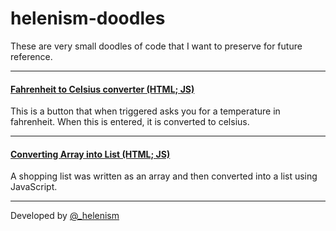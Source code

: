 # helenism-doodles
These are very small doodles of code that I want to preserve for future reference.

<hr>

#### [Fahrenheit to Celsius converter (HTML; JS)](https://github.com/helenism/helenism-doodles/blob/master/fahrenheit-to-celsius.html)
This is a button that when triggered asks you for a temperature in fahrenheit. When this is entered, it is converted to celsius.

<hr>

#### [Converting Array into List (HTML; JS)](https://github.com/helenism/helenism-doodles/blob/master/array-project.html)
A shopping list was written as an array and then converted into a list using JavaScript.

<hr>

Developed by [@_helenism](https://twitter.com/_helenism)
